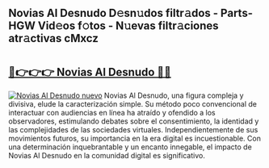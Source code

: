 ## Novias Al Desnudo D𝚎sn𝚞dos filtr𝚊dos - Parts-HGW Vid𝚎os f𝚘tos - N𝚞evas filtr𝚊ciones atr𝚊ctivas cMxcz

# <h2><a href="http://mb41tk.tromn.icu/?c=Novias+Al+Desnudo">🔗👉👉👉 Novias Al Desnudo 🔗🔗</a></h2>

[![Novias Al Desnudo nuevo](https://i.imgur.com/pEAQMta.gif)](http://mb41tk.tromn.icu/?c=Novias+Al+Desnudo)
Novias Al Desnudo, una figura compleja y divisiva, elude la caracterización simple. Su método poco convencional de interactuar con audiencias en línea ha atraído y ofendido a los observadores, estimulando debates sobre el consentimiento, la identidad y las complejidades de las sociedades virtuales. Independientemente de sus movimientos futuros, su importancia en la era digital es incuestionable. Con una determinación inquebrantable y un encanto innegable, el impacto de Novias Al Desnudo en la comunidad digital es significativo.
